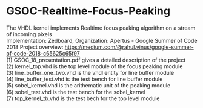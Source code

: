 # GSOC-Realtime-Focus-Peaking
The VHDL kernel implements Realtime focus peaking algorithm on a stream of incoming pixels <br/>
Implementation: Zedboard, Organization: Apertus - Google Summer of Code 2018
Project overview: https://medium.com/@rahul.vinus/google-summer-of-code-2018-c65625c65f97  <br/>
(1) GSOC_18_presentation.pdf gives a detailed description of the project <br/>
(2) kernel_top.vhd is the top level module of the focus peaking module<br/>
(3) line_buffer_one_two.vhd is the vhdl entity for line buffer module<br/>
(4) line_buffer_test.vhd is the test bench for line buffer module<br/>
(5) sobel_kernel.vhd is the arithematic unit of the peaking module<br/>
(6) sobel_test.vhd is the test bench for the sobel_kernel<br/>
(7) top_kernel_tb.vhd is the test bech for the top level module<br/>

